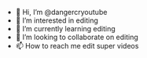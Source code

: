 - 👋 Hi, I’m @dangercryoutube
- 👀 I’m interested in editing
- 🌱 I’m currently learning editing
- 💞️ I’m looking to collaborate on editing
- 📫 How to reach me edit super videos

<!---
dangercryoutube/dangercryoutube is a ✨ special ✨ repository because its `README.md` (this file) appears on your GitHub profile.
You can click the Preview link to take a look at your changes.
--->
